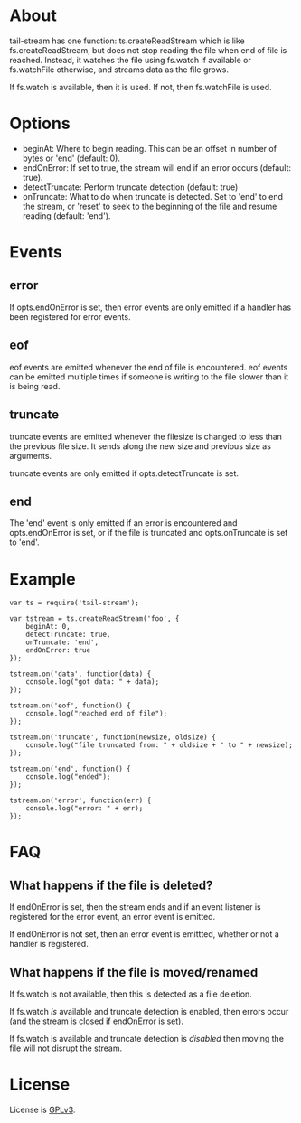 # About #

tail-stream has one function: ts.createReadStream which is like fs.createReadStream, but does not stop reading the file when end of file is reached. Instead, it watches the file using fs.watch if available or fs.watchFile otherwise, and streams data as the file grows. 

If fs.watch is available, then it is used. If not, then fs.watchFile is used.

# Options #

* beginAt: Where to begin reading. This can be an offset in number of bytes or 'end' (default: 0).
* endOnError: If set to true, the stream will end if an error occurs (default: true).
* detectTruncate: Perform truncate detection (default: true)
* onTruncate: What to do when truncate is detected. Set to 'end' to end the stream, or 'reset' to seek to the beginning of the file and resume reading (default: 'end').

# Events #

## error ##

If opts.endOnError is set, then error events are only emitted if a handler has been registered for error events.

## eof ##

eof events are emitted whenever the end of file is encountered. eof events can be emitted multiple times if someone is writing to the file slower than it is being read.

## truncate ##

truncate events are emitted whenever the filesize is changed to less than the previous file size. It sends along the new size and previous size as arguments.

truncate events are only emitted if opts.detectTruncate is set.

## end ##

The 'end' event is only emitted if an error is encountered and opts.endOnError is set, or if the file is truncated and opts.onTruncate is set to 'end'.

# Example #

```
var ts = require('tail-stream');

var tstream = ts.createReadStream('foo', {
    beginAt: 0,
    detectTruncate: true,
    onTruncate: 'end',
    endOnError: true
});

tstream.on('data', function(data) {
    console.log("got data: " + data);
});

tstream.on('eof', function() {
    console.log("reached end of file");
});

tstream.on('truncate', function(newsize, oldsize) {
    console.log("file truncated from: " + oldsize + " to " + newsize);
});

tstream.on('end', function() {
    console.log("ended");
});

tstream.on('error', function(err) {
    console.log("error: " + err); 
});
```

# FAQ

## What happens if the file is deleted? ##

If endOnError is set, then the stream ends and if an event listener is registered for the error event, an error event is emitted.

If endOnError is not set, then an error event is emittted, whether or not a handler is registered.

## What happens if the file is moved/renamed ##

If fs.watch is not available, then this is detected as a file deletion.

If fs.watch _is_ available and truncate detection is enabled, then errors occur (and the stream is closed if endOnError is set).

If fs.watch is available and truncate detection is _disabled_ then moving the file will not disrupt the stream.

# License #

License is [GPLv3](http://www.gnu.org/licenses/gpl-3.0.html).

